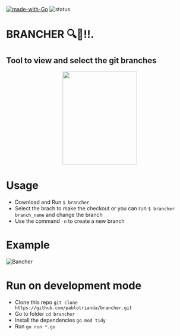 [![made-with-Go](https://img.shields.io/badge/Made%20with-Go-1f425f.svg)](http://golang.org)
![status](https://github.com/pablotrianda/brancher/actions/workflows/go.yml/badge.svg)

# BRANCHER 🔍🌿!!.
## Tool to view and select the git branches
<p align="center">
   <img src="https://i.imgur.com/vYqF0sz.png" data-canonical-src="https://i.imgur.com/vYqF0sz.png" width="200" height="250" />
</p>

# Usage
* Download and Run `$ brancher`
* Select the brach to make the checkout or you can run `$ brancher branch_name` and change the branch
* Use the command `-n` to create a new branch

# Example
![Bancher](https://media0.giphy.com/media/d6zP9HA60tiG788xkX/giphy.gif?cid=790b7611cf30827b13c0d1d134eb43844f90b94637fa065a&rid=giphy.gif&ct=g)


# Run on development mode
* Clone this repo `git clone https://github.com/pablotrianda/brancher.git`
* Go to folder `cd brancher`
* Install the dependencies `go mod tidy`
* Run `go run *.go`

